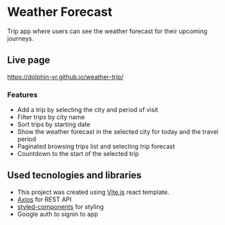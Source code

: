 # Weather Forecast

 Trip app where users can see the weather forecast for their upcoming journeys.

## Live page

https://dolphin-vr.github.io/weather-trip/

### Features

- Add a trip by selecting the city and period of visit
- Filter trips by city name
- Sort trips by starting date
- Show the weather forecast in the selected city for today and the travel period
- Paginated browsing trips list and selecting trip forecast 
- Countdown to the start of the selected trip

## Used tecnologies and libraries
- This project was created using [Vite.js](https://vitejs.dev/guide/#scaffolding-your-first-vite-project) react template.
- [Axios](https://axios-http.com/) for REST API
- [styled-components](https://styled-components.com) for styling
- Google auth to signin to app
